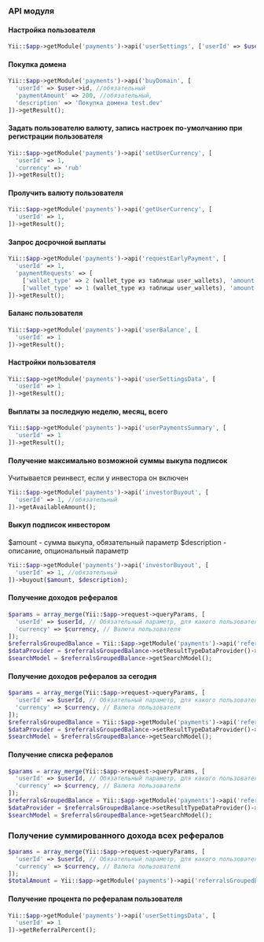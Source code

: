 
### API модуля
#### Настройка пользователя
```php
Yii::$app->getModule('payments')->api('userSettings', ['userId' => $user->id])->getResult();
```

#### Покупка домена
```php
Yii::$app->getModule('payments')->api('buyDomain', [
  'userId' => $user->id, //обязательный
  'paymentAmount' => 200, //обязательный,
  'description' => 'Покупка домена test.dev'
])->getResult();
```

#### Задать пользователю валюту, запись настроек по-умолчанию при регистрации пользователя
```php
Yii::$app->getModule('payments')->api('setUserCurrency', [
  'userId' => 1,
  'currency' => 'rub'
])->getResult();
```

#### Пролучить валюту пользователя
```php
Yii::$app->getModule('payments')->api('getUserCurrency', [
  'userId' => 1,
])->getResult();
```

#### Запрос досрочной выплаты
```php
Yii::$app->getModule('payments')->api('requestEarlyPayment', [
  'userId' => 1,
  'paymentRequests' => [
    ['wallet_type' => 2 (wallet_type из таблицы user_wallets), 'amount' => 1000],
    ['wallet_type' => 1 (wallet_type из таблицы user_wallets), 'amount' => 2000],
])->getResult();
```

#### Баланс пользователя
```php
Yii::$app->getModule('payments')->api('userBalance', [
  'userId' => 1
])->getResult();
```

#### Настройки пользователя
```php
Yii::$app->getModule('payments')->api('userSettingsData', [
  'userId' => 1
])->getResult();
```

#### Выплаты за последную неделю, месяц, всего
```php
Yii::$app->getModule('payments')->api('userPaymentsSummary', [
  'userId' => 1
])->getResult();
```

#### Получение максимально возможной суммы выкупа подписок
Учитывается реинвест, если у инвестора он включен
```php
Yii::$app->getModule('payments')->api('investorBuyout', [
  'userId' => 1, //обязательный
])->getAvailableAmount();
```

#### Выкуп подписок инвестором
$amount - сумма выкупа, обязательный параметр
$description - описание, опциональный параметр
```php
Yii::$app->getModule('payments')->api('investorBuyout', [
  'userId' => 1, //обязательный
])->buyout($amount, $description);
```

#### Получение доходов рефералов
```php
$params = array_merge(Yii::$app->request->queryParams, [
  'userId' => $userId, // Обязательный параметр, для какого пользователя смотрим рефералов
  'currency' => $currency, // Валюта пользователя
]);
$referralsGroupedBalance = Yii::$app->getModule('payments')->api('referralsGroupedBalance', $params);
$dataProvider = $referralsGroupedBalance->setResultTypeDataProvider()->getFullData()->getResult();
$searchModel = $referralsGroupedBalance->getSearchModel();
```

#### Получение доходов рефералов за сегодня
```php
$params = array_merge(Yii::$app->request->queryParams, [
  'userId' => $userId, // Обязательный параметр, для какого пользователя смотрим рефералов
  'currency' => $currency, // Валюта пользователя
]);
$referralsGroupedBalance = Yii::$app->getModule('payments')->api('referralsGroupedBalance', $params);
$dataProvider = $referralsGroupedBalance->setResultTypeDataProvider()->getTodayData()->getResult();
$searchModel = $referralsGroupedBalance->getSearchModel();
```

#### Получение списка рефералов
```php
$params = array_merge(Yii::$app->request->queryParams, [
  'userId' => $userId, // Обязательный параметр, для какого пользователя смотрим рефералов
  'currency' => $currency, // Валюта пользователя
]);
$referralsGroupedBalance = Yii::$app->getModule('payments')->api('referralsGroupedBalance', $params);
$dataProvider = $referralsGroupedBalance->setResultTypeDataProvider()->getUsersData()->getResult();
$searchModel = $referralsGroupedBalance->getSearchModel();
```

### Получение суммированного дохода всех рефералов
```php
$params = array_merge(Yii::$app->request->queryParams, [
  'userId' => $userId, // Обязательный параметр, для какого пользователя смотрим рефералов
  'currency' => $currency, // Валюта пользователя
]);
$totalAmount = Yii::$app->getModule('payments')->api('referralsGroupedBalance', $params)->getTotalAmount();
```

#### Получение процента по рефералам пользователя
```php
Yii::$app->getModule('payments')->api('userSettingsData', [
  'userId' => 1
])->getReferralPercent();
```